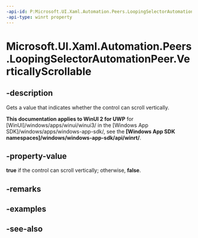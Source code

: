 ```yaml
---
-api-id: P:Microsoft.UI.Xaml.Automation.Peers.LoopingSelectorAutomationPeer.VerticallyScrollable
-api-type: winrt property
---
```


<!-- Property syntax
public bool VerticallyScrollable { get; }
-->

# Microsoft.UI.Xaml.Automation.Peers.LoopingSelectorAutomationPeer.VerticallyScrollable

## -description
Gets a value that indicates whether the control can scroll vertically.

**This documentation applies to WinUI 2 for UWP** for [WinUI]/windows/apps/winui/winui3/ in the [Windows App SDK]/windows/apps/windows-app-sdk/, see the **[Windows App SDK namespaces]/windows/windows-app-sdk/api/winrt/**.

## -property-value
**true** if the control can scroll vertically; otherwise, **false**.

## -remarks

## -examples

## -see-also
